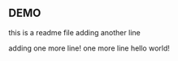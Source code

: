 ## DEMO
this is a readme file
adding another line

adding one more line!
one more line 
hello world!

